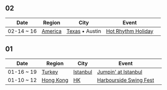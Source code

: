 
## 02

| Date | Region | City | Event | |
| --- | --- | --- | --- | --- |
| 02-14 ~ 16 | [America](en_US/index.md) | [Texas](en_US/by_city.md#texas) • Austin | [Hot Rhythm Holiday](en_US/hot-rhythm-holiday-2025.md) |  |

## 01

| Date | Region | City | Event | |
| --- | --- | --- | --- | --- |
| 01-16 ~ 19 | [Turkey](tr_TR/index.md) | [Istanbul](tr_TR/by_city.md#istanbul) | [Jumpin' at Istanbul](tr_TR/jumpin-at-istanbul-2025.md) |  |
| 01-10 ~ 12 | [Hong Kong](zh_HK/index.md) | [HK](zh_HK/by_city.md#hk) | [Harbourside Swing Fest](zh_HK/harbourside-swing-fest-2025.md) |  |
